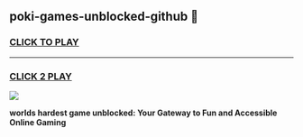 
## poki-games-unblocked-github 👋
<h3>
<a href="https://premium.freeplayer.one?title=poki-games-unblocked-github&ref=14F">CLICK TO PLAY</a></h3>
<hr>

<h3>
<a href="https://premium.freeplayer.one?title=poki-games-unblocked-github&ref=14F">CLICK 2 PLAY</a>
  
</h3>

<a href="https://premium.freeplayer.one?title=poki-games-unblocked-github&ref=12F/"><img src="https://clearcache.store/games.png"></a>


**worlds hardest game unblocked: Your Gateway to Fun and Accessible Online Gaming**
